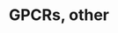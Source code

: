 ---
annotations:
- id: PW:0000125
  parent: signaling pathway
  type: Pathway Ontology
  value: G protein mediated signaling pathway
authors:
- MaintBot
- Mkutmon
- Eweitz
description: This pathway was created using the GPCRDB (Horn et al., 1998), http://www.gpcr.org/7tm/
  (originally at http://www.cmbi.kun.nl/7tm/). The groupings are based on the GPCR
  phylogenetic tree available from the GPCRDB and the training sets used by Karchin
  et al. (Bioinformatics, 2002, pg. 147-159). The labels indicate children and grandchildren
  of the various classes of GPCRs as described by these references.
last-edited: 2021-05-21
organisms:
- Bos taurus
redirect_from:
- /index.php/Pathway:WP990
- /instance/WP990
- /instance/WP990_r117531
revision: r117531
schema-jsonld:
- '@context': https://schema.org/
  '@id': https://wikipathways.github.io/pathways/WP990.html
  '@type': Dataset
  creator:
    '@type': Organization
    name: WikiPathways
  description: This pathway was created using the GPCRDB (Horn et al., 1998), http://www.gpcr.org/7tm/
    (originally at http://www.cmbi.kun.nl/7tm/). The groupings are based on the GPCR
    phylogenetic tree available from the GPCRDB and the training sets used by Karchin
    et al. (Bioinformatics, 2002, pg. 147-159). The labels indicate children and grandchildren
    of the various classes of GPCRs as described by these references.
  keywords:
  - 5HTR1F
  - ACKR1
  - ADORA2A
  - ADORA3
  - ADRA1D
  - ADRB2
  - ALG6
  - CCKBR
  - CCR5
  - CELSR1
  - CELSR2
  - CELSR3
  - CHRM2
  - CHRM3
  - CNR1
  - CXCR2
  - CXCR3
  - DRD3
  - EDNRA
  - EMR2
  - EMR3
  - F2R
  - FP
  - FSHR
  - GHRHR
  - GNRHR
  - GPR116
  - GPR132
  - GPR133
  - GPR135
  - GPR143
  - GPR162
  - GPR17
  - GPR176
  - GPR18
  - GPR183
  - GPR55
  - GPR56
  - GPR61
  - GPR62
  - GPR77
  - GPR83
  - GPR84
  - GPR88
  - GPR98
  - GRM1
  - GRPR
  - HRH4
  - HSA1
  - HSA8
  - HTR2A
  - HTR7
  - LGR6
  - LPHN2
  - LPHN3
  - LTB4R2
  - MCHR2
  - NTSR1
  - OR10A1
  - OR10A2
  - OR10A5
  - OR1E1
  - OR1F1
  - OR1G1
  - OR1N1
  - OR2A4
  - OR2A5
  - OR2B6
  - OR2F1
  - OR2H1
  - OR2M4
  - OR3A1
  - OR6C2
  - OR7E24
  - OR8G1
  - P2RY11
  - P2RY13
  - PROKR2
  - Q9UEB1
  - RXFP1
  - RXFP3
  - S1PR1
  - SMO
  - SSTR2
  - TAAR2
  - TAAR5
  - UTS2R
  - VN1R1
  license: CC0
  name: GPCRs, other
seo: CreativeWork
title: GPCRs, other
wpid: WP990
---
